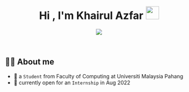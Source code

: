 <h1 align="center">Hi , I'm Khairul Azfar <img src="https://media.giphy.com/media/hvRJCLFzcasrR4ia7z/giphy.gif" width="35"></h1>
<p align="center">
  <a href="https://github.com/DenverCoder1/readme-typing-svg"><img src="https://readme-typing-svg.herokuapp.com?lines=Computer+Science+Student;19%2C+Malaysia&center=true&width=500&height=50"></a>
</p>


<br>

## :sassy_man:  About me
- :school: a `Student` from Faculty of Computing at Universiti Malaysia Pahang
- :thinking: currently open for an `Internship` in Aug 2022

<br>
